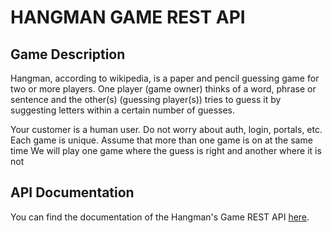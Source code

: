 # HANGMAN GAME REST API






## Game Description

Hangman, according to wikipedia, is a paper and pencil guessing game for two or more players. One player (game owner) thinks of a word, phrase or sentence and the other(s) (guessing player(s)) tries to guess it by suggesting letters within a certain number of guesses.

Your customer is a human user.
Do not worry about auth, login, portals, etc.
Each game is unique.
Assume that more than one game is on at the same time
We will play one game where the guess is right and another where it is not


## API Documentation

You can find the documentation of the Hangman's Game REST API [here](documentation/hangman-rest-api.md).
